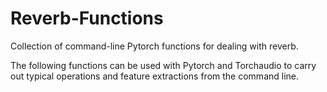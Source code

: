 # Reverb-Functions
Collection of command-line Pytorch functions for dealing with reverb.

The following functions can be used with Pytorch and Torchaudio to carry out typical operations
and feature extractions from the command line.
